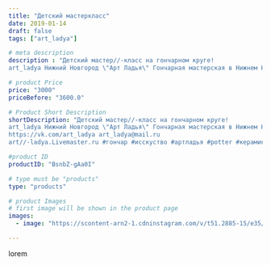 ```yaml
---
title: "Детский мастеркласс"
date: 2019-01-14
draft: false
tags: ["art_ladya"]

# meta description
description : "Детский мастер//-класс на гончарном круге! 
art_ladya Нижний Новгород \"Арт Ладья\" Гончарная мастерская в Нижнем Новгороде. Изготовление керамики и мастер//-кл"

# product Price
price: "3000"
priceBefore: "3600.0"

# Product Short Description
shortDescription: "Детский мастер//-класс на гончарном круге! 
art_ladya Нижний Новгород \"Арт Ладья\" Гончарная мастерская в Нижнем Новгороде. Изготовление керамики и мастер//-классы по обучению. 
https://vk.com/art_ladya art_ladya@mail.ru 
art//-ladya.Livemaster.ru #гончар #исскуство #артладья #potter #керамикадляинтерьера #керамикаручнаяработа #гончарнаямастерская #керамиканазаказ #handmade #посудаизглины #керамика #гончарнаяпосуда #эксклюзивнаякерамика #dishes #decor #ceramicar #nntoday #claygoods #фестиваль #earthenware #ceramic #design #artladya #мастеркласс #нижнийновгород #ceramicart #обучение #гончарныйкруг #clay #авторскаякерамика"

#product ID
productID: "BsnbZ-gAa0I"

# type must be "products"
type: "products"

# product Images
# first image will be shown in the product page
images:
  - image: "https://scontent-arn2-1.cdninstagram.com/v/t51.2885-15/e35/50041787_126693131706263_7680055104076910506_n.jpg?tp=1&_nc_ht=scontent-arn2-1.cdninstagram.com&_nc_cat=111&_nc_ohc=q21mvss5ex8AX_IPPwP&ccb=7-4&oh=eb7a9035d7b5c37f4eee3b1e3f3738f9&oe=6084C6D5&_nc_sid=86f79a&ig_cache_key=MTk1NjY1MzA5NTQ2NzQ2MTg5Ng%3D%3D.2-ccb7-4"

---
```

lorem
